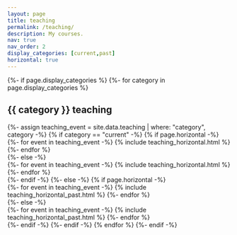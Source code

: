 ```yaml
---
layout: page
title: teaching
permalink: /teaching/
description: My courses.
nav: true
nav_order: 2
display_categories: [current,past]
horizontal: true
---
```


<!-- pages/teaching.md -->
<div class="projects">
{%- if page.display_categories %}
  <!-- Display categorized projects -->
  {%- for category in page.display_categories %}
  <h2 class="category">{{ category }} teaching</h2>
  {%- assign teaching_event = site.data.teaching | where: "category", category -%}
  {% if category == "current" -%}
  {% if page.horizontal -%}
  <div class="container">
    <div class="row row-cols-2">
    {%- for event in teaching_event -%}
      {% include teaching_horizontal.html %}
    {%- endfor %}
    </div>
  </div>
  {%- else -%}
  <div class="grid">
    {%- for event in teaching_event -%}
      {% include teaching_horizontal.html %}
    {%- endfor %}
  </div>
  {%- endif -%}
  {%- else -%}
    {% if page.horizontal -%}
  <div class="container">
    <div class="row row-cols-1">
    {%- for event in teaching_event -%}
      {% include teaching_horizontal_past.html %}
    {%- endfor %}
    </div>
  </div>
  {%- else -%}
  <div class="grid">
    {%- for event in teaching_event -%}
      {% include teaching_horizontal_past.html %}
    {%- endfor %}
  </div>
  {%- endif -%}
  {%- endif -%}
  {% endfor %}
{%- endif -%}
</div>
